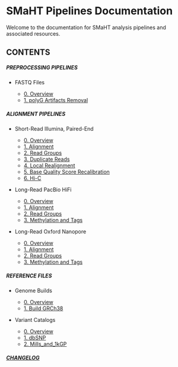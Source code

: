 # SMaHT Pipelines Documentation

Welcome to the documentation for SMaHT analysis pipelines and associated resources.

## CONTENTS

##### PREPROCESSING PIPELINES

- FASTQ Files

    - [0. Overview](/DOCS/PREPROCESSING/FASTQ_Files/0_Overview.md)
    - [1. polyG Artifacts Removal](/DOCS/PREPROCESSING/FASTQ_Files/1_polyG_Artifacts_Removal.md)

##### ALIGNMENT PIPELINES

- Short-Read Illumina, Paired-End

    - [0. Overview](/DOCS/ALIGNMENT/Short-Read_Illumina_Paired-End/0_Overview.md)
    - [1. Alignment](/DOCS/ALIGNMENT/Short-Read_Illumina_Paired-End/1_Alignment.md)
    - [2. Read Groups](/DOCS/ALIGNMENT/Short-Read_Illumina_Paired-End/2_Read_Groups.md)
    - [3. Duplicate Reads](/DOCS/ALIGNMENT/Short-Read_Illumina_Paired-End/3_Duplicate_Reads.md)
    - [4. Local Realignment](/DOCS/ALIGNMENT/Short-Read_Illumina_Paired-End/4_Local_Realignment.md)
    - [5. Base Quality Score Recalibration](/DOCS/ALIGNMENT/Short-Read_Illumina_Paired-End/5_Base_Quality_Score_Recalibration.md)
    - [6. Hi-C](/DOCS/ALIGNMENT/Short-Read_Illumina_Paired-End/6_Hi-C.md)

- Long-Read PacBio HiFi

    - [0. Overview](/DOCS/ALIGNMENT/Long-Read_PacBio_HiFi/0_Overview.md)
    - [1. Alignment](/DOCS/ALIGNMENT/Long-Read_PacBio_HiFi/1_Alignment.md)
    - [2. Read Groups](/DOCS/ALIGNMENT/Long-Read_PacBio_HiFi/2_Read_Groups.md)
    - [3. Methylation and Tags](/DOCS/ALIGNMENT/Long-Read_PacBio_HiFi/3_Methylation_and_Tags.md)

- Long-Read Oxford Nanopore

    - [0. Overview](/DOCS/ALIGNMENT/Long-Read_Oxford_Nanopore/0_Overview.md)
    - [1. Alignment](/DOCS/ALIGNMENT/Long-Read_Oxford_Nanopore/1_Alignment.md)
    - [2. Read Groups](/DOCS/ALIGNMENT/Long-Read_Oxford_Nanopore/2_Read_Groups.md)
    - [3. Methylation and Tags](/DOCS/ALIGNMENT/Long-Read_Oxford_Nanopore/3_Methylation_and_Tags.md)

##### REFERENCE FILES

- Genome Builds

    - [0. Overview](/DOCS/REFERENCE_FILES/Genome_Builds/0_Overview.md)
    - [1. Build GRCh38](/DOCS/REFERENCE_FILES/Genome_Builds/1_Build_GRCh38.md)

- Variant Catalogs

    - [0. Overview](/DOCS/REFERENCE_FILES/Variant_Catalogs/0_Overview.md)
    - [1. dbSNP](/DOCS/REFERENCE_FILES/Variant_Catalogs/1_dbSNP.md)
    - [2. Mills_and_1kGP](/DOCS/REFERENCE_FILES/Variant_Catalogs/2_Mills_and_1kGP.md)

##### [CHANGELOG](/RELEASES/releases.md)